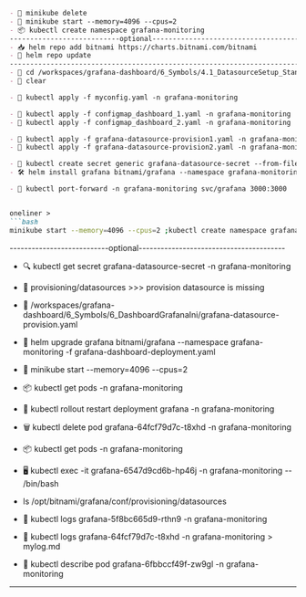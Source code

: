 ```markdown
- 🚜 minikube delete
- 🚀 minikube start --memory=4096 --cpus=2 
- 📦 kubectl create namespace grafana-monitoring 
---------------------------optional----------------------------------------
- 📥 helm repo add bitnami https://charts.bitnami.com/bitnami  
- 🔄 helm repo update 
-------------------------------------------------------------------------
- 📂 cd /workspaces/grafana-dashboard/6_Symbols/4.1_DatasourceSetup_StandAlone
- 🧹 clear

- 📄 kubectl apply -f myconfig.yaml -n grafana-monitoring 

- 📄 kubectl apply -f configmap_dashboard_1.yaml -n grafana-monitoring
- 📄 kubectl apply -f configmap_dashboard_2.yaml -n grafana-monitoring

- 📄 kubectl apply -f grafana-datasource-provision1.yaml -n grafana-monitoring
- 📄 kubectl apply -f grafana-datasource-provision2.yaml -n grafana-monitoring

- 🔐 kubectl create secret generic grafana-datasource-secret --from-file=datasource-secret.yaml -n grafana-monitoring
- 🛠️ helm install grafana bitnami/grafana --namespace grafana-monitoring -f grafana-dashboard-deployment.yaml 

- 🔌 kubectl port-forward -n grafana-monitoring svc/grafana 3000:3000  


oneliner > 
```bash
minikube start --memory=4096 --cpus=2 ;kubectl create namespace grafana-monitoring ; kubectl apply -f myconfig.yaml -n grafana-monitoring ;kubectl apply -f configmap_dashboard_1.yaml -n grafana-monitoring;kubectl apply -f configmap_dashboard_2.yaml -n grafana-monitoring;kubectl create secret generic grafana-datasource-secret --from-file=datasource-secret.yaml -n grafana-monitoring;helm install grafana bitnami/grafana --namespace grafana-monitoring -f grafana-dashboard-deployment.yaml;kubectl port-forward -n grafana-monitoring svc/grafana 3000:3000
```

---------------------------optional----------------------------------------
- 🔍 kubectl get secret grafana-datasource-secret -n grafana-monitoring
- 📂 provisioning/datasources >>> provision datasource is missing
- 📂 /workspaces/grafana-dashboard/6_Symbols/6_DashboardGrafanaIni/grafana-datasource-provision.yaml

- 🔄 helm upgrade grafana bitnami/grafana --namespace grafana-monitoring -f grafana-dashboard-deployment.yaml 
- 🚀 minikube start --memory=4096 --cpus=2 
- 📦 kubectl get pods -n grafana-monitoring
- 🔄 kubectl rollout restart deployment grafana -n grafana-monitoring 
- 🗑️ kubectl delete pod grafana-64fcf79d7c-t8xhd  -n grafana-monitoring

- 📦 kubectl get pods -n grafana-monitoring
- 🖥️ kubectl exec -it grafana-6547d9cd6b-hp46j -n grafana-monitoring -- /bin/bash
- ls /opt/bitnami/grafana/conf/provisioning/datasources

- 📜 kubectl logs grafana-5f8bc665d9-rthn9 -n grafana-monitoring
- 📜 kubectl logs grafana-64fcf79d7c-t8xhd  -n grafana-monitoring > mylog.md
- 📝 kubectl describe pod grafana-6fbbccf49f-zw9gl  -n grafana-monitoring
-------------------------------------------------------------------------
```
